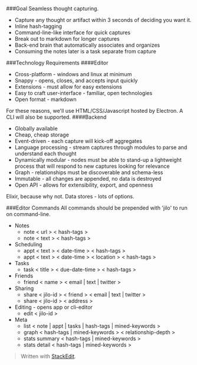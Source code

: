 ###Goal
Seamless thought capturing. 

- Capture any thought or artifact within 3 seconds of deciding you want it. 
- Inline hash-tagging
- Command-line-like interface for quick captures
- Break out to markdown for longer captures
- Back-end brain that automatically associates and organizes
- Consuming the notes later is a task separate from capture

###Technology Requirements
####Editor

- Cross-platform - windows and linux at minimum
- Snappy - opens, closes, and accepts input quickly
- Extensions - must allow for easy extensions
- Easy to craft user-interface - familiar, open technologies
- Open format - markdown

For these reasons, we'll use HTML/CSS/Javascript hosted by Electron. A CLI will also be supported.
####Backend

- Globally available
- Cheap, cheap storage
- Event-driven - each capture will kick-off aggregates
- Language processing - stream captures through modules to parse and understand each thought
- Dynamically modular - nodes must be able to stand-up a lightweight process that will respond to new captures looking for relevance
- Graph - relationships must be discoverable and schema-less
- Immutable - all changes are appended, no data is destroyed
- Open API - allows for extensibility, export, and openness

Elixir, because why not.
Data stores - lots of options.

###Editor Commands
All commands should be prepended with 'jilo' to run on command-line.

 - Notes
	 - note < url > < hash-tags >
	 - note < text > < hash-tags >  
 - Scheduling
	 - appt < text > < date-time > < hash-tags >
	 - appt < text > < date-time > < location > < hash-tags >
 - Tasks
	 - task < title > < due-date-time > < hash-tags >
 - Friends
	 - friend < name > < email | text | twitter >
 - Sharing
	 - share < jilo-id > < friend > < email | text | twitter >
	 - share < jilo-id > < address >
 - Editing - opens app or cli-editor
	 - edit < jilo-id >
 - Meta
	 - list < note | appt | tasks | hash-tags | mined-keywords >
	 - graph < hash-tags | mined-keywords > < relationship-depth >
	 - stats summary < hash-tags | mined-keywords >
	 - stats detail < hash-tags | mined-keywords >

> Written with [StackEdit](https://stackedit.io/).